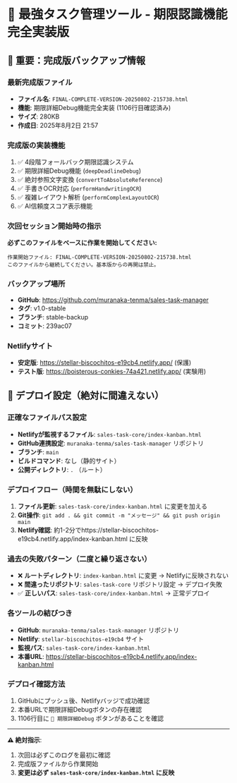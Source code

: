 # 🎯 最強タスク管理ツール - 期限認識機能完全実装版

## 🚨 重要：完成版バックアップ情報

### 最新完成版ファイル
- **ファイル名**: `FINAL-COMPLETE-VERSION-20250802-215738.html`
- **機能**: 期限詳細Debug機能完全実装 (1106行目確認済み)
- **サイズ**: 280KB
- **作成日**: 2025年8月2日 21:57

### 完成版の実装機能
1. ✅ 4段階フォールバック期限認識システム
2. ✅ 期限詳細Debug機能 (`deepDeadlineDebug`)
3. ✅ 絶対参照文字変換 (`convertToAbsoluteReference`)
4. ✅ 手書きOCR対応 (`performHandwritingOCR`)
5. ✅ 複雑レイアウト解析 (`performComplexLayoutOCR`)
6. ✅ AI信頼度スコア表示機能

### 次回セッション開始時の指示
**必ずこのファイルをベースに作業を開始してください:**
```
作業開始ファイル: FINAL-COMPLETE-VERSION-20250802-215738.html
このファイルから継続してください。基本版からの再開は禁止。
```

### バックアップ場所
- **GitHub**: https://github.com/muranaka-tenma/sales-task-manager
- **タグ**: v1.0-stable  
- **ブランチ**: stable-backup
- **コミット**: 239ac07

### Netlifyサイト
- **安定版**: https://stellar-biscochitos-e19cb4.netlify.app/ (保護)
- **テスト版**: https://boisterous-conkies-74a421.netlify.app/ (実験用)

## 🚨 デプロイ設定（絶対に間違えない）

### 正確なファイルパス設定
- **Netlifyが監視するファイル**: `sales-task-core/index-kanban.html`
- **GitHub連携設定**: `muranaka-tenma/sales-task-manager` リポジトリ
- **ブランチ**: `main`
- **ビルドコマンド**: なし（静的サイト）
- **公開ディレクトリ**: `.` （ルート）

### デプロイフロー（時間を無駄にしない）
1. **ファイル更新**: `sales-task-core/index-kanban.html` に変更を加える
2. **Git操作**: `git add . && git commit -m "メッセージ" && git push origin main`
3. **Netlify確認**: 約1-2分でhttps://stellar-biscochitos-e19cb4.netlify.app/index-kanban.html に反映

### 過去の失敗パターン（二度と繰り返さない）
- ❌ **ルートディレクトリ**: `index-kanban.html` に変更 → Netlifyに反映されない
- ❌ **間違ったリポジトリ**: `sales-task-core` リポジトリ設定 → デプロイ失敗
- ✅ **正しいパス**: `sales-task-core/index-kanban.html` → 正常デプロイ

### 各ツールの結びつき
- **GitHub**: `muranaka-tenma/sales-task-manager` リポジトリ
- **Netlify**: `stellar-biscochitos-e19cb4` サイト
- **監視パス**: `sales-task-core/index-kanban.html`
- **本番URL**: https://stellar-biscochitos-e19cb4.netlify.app/index-kanban.html

### デプロイ確認方法
1. GitHubにプッシュ後、Netlifyバッジで成功確認
2. 本番URLで期限詳細Debugボタンの存在確認
3. 1106行目に `🔬 期限詳細Debug` ボタンがあることを確認

---
**⚠️ 絶対指示**: 
1. 次回は必ずこのログを最初に確認
2. 完成版ファイルから作業開始
3. **変更は必ず `sales-task-core/index-kanban.html` に反映**